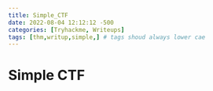 ```yaml
---
title: Simple_CTF
date: 2022-08-04 12:12:12 -500
categories: [Tryhackme, Writeups]
tags: [thm,writup,simple,] # tags shoud always lower cae
---
```


# Simple CTF